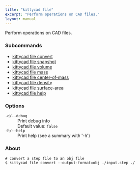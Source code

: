 ```yaml
---
title: "kittycad file"
excerpt: "Perform operations on CAD files."
layout: manual
---
```


Perform operations on CAD files.

### Subcommands

* [kittycad file convert](./kittycad_file_convert)
* [kittycad file snapshot](./kittycad_file_snapshot)
* [kittycad file volume](./kittycad_file_volume)
* [kittycad file mass](./kittycad_file_mass)
* [kittycad file center-of-mass](./kittycad_file_center-of-mass)
* [kittycad file density](./kittycad_file_density)
* [kittycad file surface-area](./kittycad_file_surface-area)
* [kittycad file help](./kittycad_file_help)

### Options

<dl class="flags">
   <dt><code>-d/--debug</code></dt>
   <dd>Print debug info<br/>Default value: <code>false</code></dd>

   <dt><code>-h/--help</code></dt>
   <dd>Print help (see a summary with '-h')</dd>
</dl>


### About

```
# convert a step file to an obj file
$ kittycad file convert --output-format=obj ./input.step ./
```